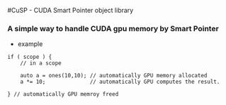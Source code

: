 #CuSP - CUDA Smart Pointer object library

### A simple way to handle CUDA gpu memory by Smart Pointer

- example
```
if ( scope ) {
    // in a scope

    auto a = ones(10,10); // automatically GPU memory allocated
    a *= 10;              // automatically GPU computes the result.

} // automatically GPU memroy freed
```
